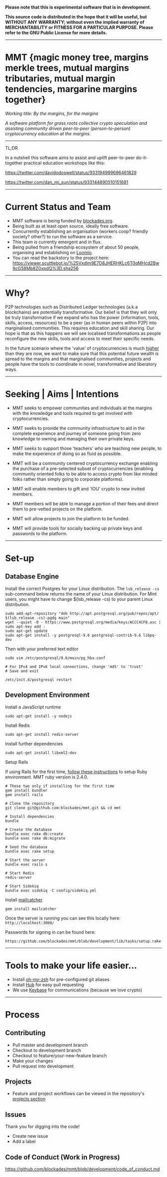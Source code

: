 **Please note that this is experimental software that is in development.**

**This source code is distributed in the hope that it will be useful, but WITHOUT ANY WARRANTY; without even the implied warranty of MERCHANTABILITY or FITNESS FOR A PARTICULAR PURPOSE. Please refer to the GNU Public License for more details.**

---

# MMT {magic money tree, margins merkle trees, mutual margins tributaries, mutual margin tendencies, margarine margins together}

_Working title: By the margins, for the margins_

*A software platform for grass roots collective crypto speculation and assisting community driven peer-to-peer (person-to-person) cryptocurrency education at the margins.*

---

TL;DR

In a nutshell this software aims to assist and uplift peer-to-peer do-it-together practical education workshops like this:

https://twitter.com/davidodoswell/status/933194999696461829

https://twitter.com/dan_mi_sun/status/933144890510151681

---

# Current Status and Team

- MMT software is being funded by [blockades.org](http://blockades.org/).
- Being built as at least open source, ideally free software.
- Concurrently establishing an organisation (workers coop? friendly society? other?) to run the software as a service.
- This team is currently emergent and in flux.
- Being pulled from a friendship ecosystem of about 50 people, organising and establishing on [Loomio](http://loomio.org/).
- You can read the backstory to the project here: https://viewer.scuttlebot.io/%25Vxdim9E7D8JHERHKLc6T0qMHcd2Bw9cG58Mb8Z0xpdQ%3D.sha256

---

# Why?

P2P technologies such as Distributed Ledger technologies (a.k.a blockchains) are potentially transformative. Our belief is that they will only be truly transformative if we expand who has the power (information, tools, skills, access, resources) to be a peer (as in human peers within P2P) into  marginalised communities. This requires education and skill sharing. Our hope is that as this happens we will see localised transformations as people reconfigure the new skills, tools and access to meet their specific needs.

In the future scenario where the 'value' of cryptocurrencies is much [higher](https://cointelegraph.com/news/bitcoin-price-might-exceed-1-million-more-millionaires-in-world-than-bitcoins) than they are now, we want to make sure that this potential future wealth is spread to the margins and that marginalised communities, projects and people have the tools to coordinate in novel, transformative and liberatory ways.

---

# Seeking | Aims | Intentions

- MMT seeks to empower communities and individuals at the margins with the knowledge and tools required to get involved with cryptocurrencies.

- MMT seeks to provide the community infrastructure to aid in the complete experience and journey of someone going from zero knowledge to owning and managing their own private keys.

- MMT seeks to support those 'teachers' who are teaching new people, to make the experience of doing so as fluid as possible.  

- MMT will be a community centered cryptocurrency exchange enabling the purchase of a pre-selected subset of cryptocurrencies (enabling community oriented folks to be able to access crypto from like minded folks rather than simply going to corporate platforms).

- MMT will enable members to gift and 'IOU' crypto to new invited members.

- MMT members will be able to manage a portion of their fees and direct them to pre-vetted projects on the platform.

- MMT will allow projects to join the platform to be funded.

- MMT will provide tools for socially backing up private keys and passwords to the platform.

---

# Set-up

Database Engine
--------

Install the correct Postgres for your Linux distribution.
The `lsb_release -cs` sub-command below returns the name of your Linux distribution.
For Mint users, you might have to change $(lsb_release -cs) to your parent Linux distribution.

```
sudo add-apt-repository "deb http://apt.postgresql.org/pub/repos/apt/ $(lsb_release -cs)-pgdg main"
wget --quiet -O - https://www.postgresql.org/media/keys/ACCC4CF8.asc | sudo apt-key add -
sudo apt-get update
sudo apt-get install -y postgresql-9.6 postgresql-contrib-9.6 libpq-dev
```

Then with your preferred text editor

```
sudo vim /etc/postgresql/9.6/main/pg_hba.conf

# For IPv4 and IPv6 local connections, change 'md5' to 'trust'
# Save and exit

/etc/init.d/postgresql restart
```


Development Environment
-----------------------

Install a JavaScript runtime

```
sudo apt-get install -y nodejs
```

Install Redis
```
sudo apt-get install redis-server
```

Install further dependencies
```
sudo apt-get install libxml2-dev
```

Setup Rails

If using Rails for the first time, [follow these instructions](https://github.com/rbenv/rbenv) to setup Ruby environment. MMT ruby version is 2.4.0.

```
# These two only if installing for the first time
gem install bundler
gem install rails

# Clone the repository
git clone git@github.com:blockades/mmt.git && cd mmt

# Install dependencies
bundle

# Create the database
bundle exec rake db:create
bundle exec rake db:migrate

# Seed the database
bundle exec rake setup

# Start the server
bundle exec rails s

# Start Redis
redis-server

# Start Sidekiq
bundle exec sidekiq -C config/sidekiq.yml
```

Install [mailcatcher](https://mailcatcher.me/)

```
gem install mailcatcher
```

Once the server is running you can see this locally here: `http://localhost:3000/`

Passwords for signing in can be found here:

`https://github.com/blockades/mmt/blob/development/lib/tasks/setup.rake`

<hr>

# Tools to make your life easier...

- Install [oh-my-zsh](https://github.com/robbyrussell/oh-my-zsh) for pre-configured git aliases
- Install [Hub](https://hub.github.com/) for easy pull requesting
- We use [Keybase](https://keybase.io/) for communications (because we love crypto)

<hr>

# Process

Contributing
-----------

- Pull master and development branch
- Checkout to development branch
- Checkout to feature/your-new-feature branch
- Make your changes
- Pull request into development

Projects
-------

- Feature and project workflows can be viewed in the repository's [projects section](https://github.com/blockades/mmt/projects)

Issues
------

Thank you for digging into the code!

- Create new issue
- Add a label

Code of Conduct (Work in Progress)
------

https://github.com/blockades/mmt/blob/development/code_of_conduct.md
